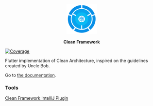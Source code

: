 <p align="center">
<img src="https://raw.githubusercontent.com/AcmeSoftwareLLC/clean_framework/main/images/clean-framework.png" height="100" alt="Clean Framework"/>
</p>

<p align="center">
<strong>Clean Framework</strong>
</p>

[![Coverage](https://codecov.io/gh/AcmeSoftwareLLC/clean_framework/branch/main/graph/badge.svg)](https://codecov.io/gh/AcmeSoftwareLLC/clean_framework)

Flutter implementation of Clean Architecture, inspired on the guidelines created by Uncle Bob.

Go to [the documentation](https://docs.page/AcmeSoftwareLLC/clean_framework).

### Tools
[Clean Framework IntelliJ Plugin](https://plugins.jetbrains.com/plugin/21072-clean-framework)
